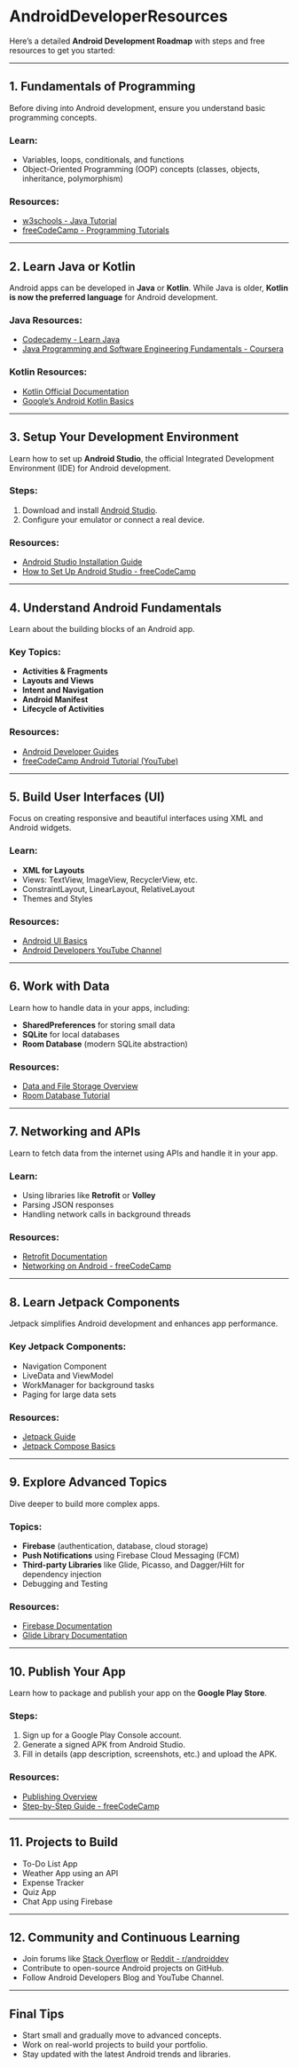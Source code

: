 # AndroidDeveloperResources
Here’s a detailed **Android Development Roadmap** with steps and free resources to get you started:

---

## **1. Fundamentals of Programming**
Before diving into Android development, ensure you understand basic programming concepts.

### Learn:
- Variables, loops, conditionals, and functions
- Object-Oriented Programming (OOP) concepts (classes, objects, inheritance, polymorphism)

### Resources:
- [w3schools - Java Tutorial](https://www.w3schools.com/java/)
- [freeCodeCamp - Programming Tutorials](https://www.freecodecamp.org/)

---

## **2. Learn Java or Kotlin**
Android apps can be developed in **Java** or **Kotlin**. While Java is older, **Kotlin is now the preferred language** for Android development.

### Java Resources:
- [Codecademy - Learn Java](https://www.codecademy.com/learn/learn-java)
- [Java Programming and Software Engineering Fundamentals - Coursera](https://www.coursera.org/specializations/java-programming)

### Kotlin Resources:
- [Kotlin Official Documentation](https://kotlinlang.org/docs/home.html)
- [Google’s Android Kotlin Basics](https://developer.android.com/courses/android-basics-kotlin/course)

---

## **3. Setup Your Development Environment**
Learn how to set up **Android Studio**, the official Integrated Development Environment (IDE) for Android development.

### Steps:
1. Download and install [Android Studio](https://developer.android.com/studio).
2. Configure your emulator or connect a real device.

### Resources:
- [Android Studio Installation Guide](https://developer.android.com/studio/install)
- [How to Set Up Android Studio - freeCodeCamp](https://www.freecodecamp.org/news/how-to-install-and-setup-android-studio-on-windows-and-mac/)

---

## **4. Understand Android Fundamentals**
Learn about the building blocks of an Android app.

### Key Topics:
- **Activities & Fragments**
- **Layouts and Views**
- **Intent and Navigation**
- **Android Manifest**
- **Lifecycle of Activities**

### Resources:
- [Android Developer Guides](https://developer.android.com/guide)
- [freeCodeCamp Android Tutorial (YouTube)](https://www.youtube.com/watch?v=fis26HvvDII)

---

## **5. Build User Interfaces (UI)**
Focus on creating responsive and beautiful interfaces using XML and Android widgets.

### Learn:
- **XML for Layouts**
- Views: TextView, ImageView, RecyclerView, etc.
- ConstraintLayout, LinearLayout, RelativeLayout
- Themes and Styles

### Resources:
- [Android UI Basics](https://developer.android.com/guide/topics/ui)
- [Android Developers YouTube Channel](https://www.youtube.com/user/androiddevelopers)

---

## **6. Work with Data**
Learn how to handle data in your apps, including:
- **SharedPreferences** for storing small data
- **SQLite** for local databases
- **Room Database** (modern SQLite abstraction)

### Resources:
- [Data and File Storage Overview](https://developer.android.com/guide/topics/data)
- [Room Database Tutorial](https://developer.android.com/training/data-storage/room)

---

## **7. Networking and APIs**
Learn to fetch data from the internet using APIs and handle it in your app.

### Learn:
- Using libraries like **Retrofit** or **Volley**
- Parsing JSON responses
- Handling network calls in background threads

### Resources:
- [Retrofit Documentation](https://square.github.io/retrofit/)
- [Networking on Android - freeCodeCamp](https://www.youtube.com/watch?v=Vx39-9jS7Do)

---

## **8. Learn Jetpack Components**
Jetpack simplifies Android development and enhances app performance.

### Key Jetpack Components:
- Navigation Component
- LiveData and ViewModel
- WorkManager for background tasks
- Paging for large data sets

### Resources:
- [Jetpack Guide](https://developer.android.com/jetpack)
- [Jetpack Compose Basics](https://developer.android.com/jetpack/compose/tutorial)

---

## **9. Explore Advanced Topics**
Dive deeper to build more complex apps.

### Topics:
- **Firebase** (authentication, database, cloud storage)
- **Push Notifications** using Firebase Cloud Messaging (FCM)
- **Third-party Libraries** like Glide, Picasso, and Dagger/Hilt for dependency injection
- Debugging and Testing

### Resources:
- [Firebase Documentation](https://firebase.google.com/docs)
- [Glide Library Documentation](https://bumptech.github.io/glide/)

---

## **10. Publish Your App**
Learn how to package and publish your app on the **Google Play Store**.

### Steps:
1. Sign up for a Google Play Console account.
2. Generate a signed APK from Android Studio.
3. Fill in details (app description, screenshots, etc.) and upload the APK.

### Resources:
- [Publishing Overview](https://developer.android.com/studio/publish)
- [Step-by-Step Guide - freeCodeCamp](https://www.freecodecamp.org/news/how-to-publish-an-android-app-on-the-google-play-store/)

---

## **11. Projects to Build**
- To-Do List App
- Weather App using an API
- Expense Tracker
- Quiz App
- Chat App using Firebase

---

## **12. Community and Continuous Learning**
- Join forums like [Stack Overflow](https://stackoverflow.com/) or [Reddit - r/androiddev](https://www.reddit.com/r/androiddev/)
- Contribute to open-source Android projects on GitHub.
- Follow Android Developers Blog and YouTube Channel.

---

## **Final Tips**
- Start small and gradually move to advanced concepts.
- Work on real-world projects to build your portfolio.
- Stay updated with the latest Android trends and libraries.


